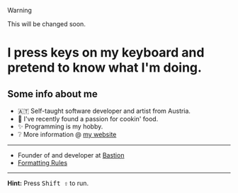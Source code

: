 > [!WARNING]
> This will be changed soon.

# I press keys on my keyboard and pretend to know what I'm doing. 

## Some info about me
- 🇦🇹 Self-taught software developer and artist from Austria.
- 🍳 I've recently found a passion for cookin' food.
- ✨ Programming is my hobby.
- ❔ More information @ [my website](https://sharkb.yt/)
---
- Founder of and developer at [Bastion](https://github.com/BastionMC)
- [Formatting Rules](https://gist.github.com/JaegerwaldDev/f822e7580e006b19a82b8e73a5c28a80)

---

**Hint:** Press <kbd>Shift ⇧</kbd> to run.
